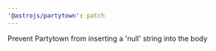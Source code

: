 ```yaml
---
'@astrojs/partytown': patch
---
```


Prevent Partytown from inserting a 'null' string into the body
